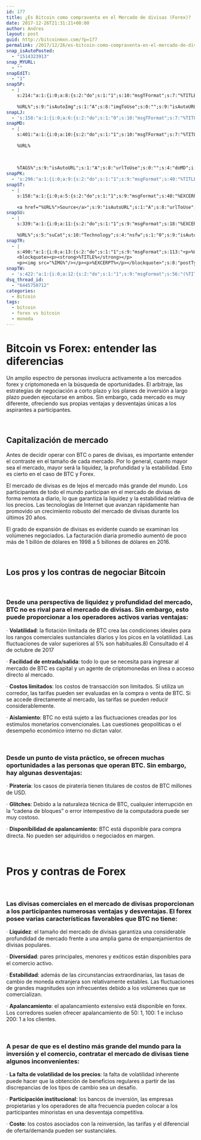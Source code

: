 ```yaml
---
id: 177
title: ¿Es Bitcoin como compraventa en el Mercado de divisas (Forex)?
date: 2017-12-26T21:31:21+00:00
author: Andres
layout: post
guid: http://bitcoinmxn.com/?p=177
permalink: /2017/12/26/es-bitcoin-como-compraventa-en-el-mercado-de-divisas-forex/
snap_isAutoPosted:
  - "1514323913"
snap_MYURL:
  - ""
snapEdIT:
  - "1"
snap5P:
  - |
    s:214:"a:1:{i:0;a:8:{s:2:"do";s:1:"1";s:10:"msgTFormat";s:7:"%TITLE%";s:9:"msgFormat";s:18:"%EXCERPT%
    
    %URL%";s:9:"isAutoImg";s:1:"A";s:8:"imgToUse";s:0:"";s:9:"isAutoURL";s:1:"A";s:8:"urlToUse";s:0:"";s:4:"do5P";i:0;}}";
snapLJ:
  - 's:158:"a:1:{i:0;a:6:{s:2:"do";s:1:"0";s:10:"msgTFormat";s:7:"%TITLE%";s:9:"msgFormat";s:9:"%EXCERPT%";s:9:"isAutoURL";s:1:"A";s:8:"urlToUse";s:0:"";s:4:"doLJ";i:0;}}";'
snapMD:
  - |
    s:401:"a:1:{i:0;a:10:{s:2:"do";s:1:"1";s:10:"msgTFormat";s:7:"%TITLE%";s:9:"msgFormat";s:32:"%EXCERPT%
    
    %URL%
    
    
    
    %TAGS%";s:9:"isAutoURL";s:1:"A";s:8:"urlToUse";s:0:"";s:4:"doMD";i:0;s:8:"isPosted";s:1:"1";s:4:"pgID";s:12:"fdf7220670be";s:7:"postURL";s:102:"https://medium.com/@BitcoinMXN/es-bitcoin-como-compraventa-en-el-mercado-de-divisas-forex-fdf7220670be";s:5:"pDate";s:19:"2017-12-26 21:31:25";}}";
snapPK:
  - 's:296:"a:1:{i:0;a:9:{s:2:"do";s:1:"1";s:9:"msgFormat";s:40:"%TITLE% - %URL% #bitcoin #mexico #crypto";s:9:"isAutoURL";s:1:"A";s:8:"urlToUse";s:0:"";s:4:"doPK";i:0;s:8:"isPosted";s:1:"1";s:4:"pgID";i:1364675786;s:7:"postURL";s:30:"https://www.plurk.com/p/mkhqkq";s:5:"pDate";s:19:"2017-12-26 21:31:29";}}";'
snapST:
  - |
    s:158:"a:1:{i:0;a:5:{s:2:"do";s:1:"1";s:9:"msgFormat";s:40:"%EXCERPT%
    
    <a href="%URL%">Source</a>";s:9:"isAutoURL";s:1:"A";s:8:"urlToUse";s:0:"";s:4:"doST";i:0;}}";
snapSU:
  - |
    s:339:"a:1:{i:0;a:11:{s:2:"do";s:1:"1";s:9:"msgFormat";s:18:"%EXCERPT%
    
    %URL%";s:5:"suCat";s:10:"Technology";s:4:"nsfw";s:1:"0";s:9:"isAutoURL";s:1:"A";s:8:"urlToUse";s:0:"";s:4:"doSU";i:0;s:8:"isPosted";s:1:"1";s:4:"pgID";s:6:"1ifPjV";s:7:"postURL";s:45:"http://www.stumbleupon.com/su/1ifPjV/comments";s:5:"pDate";s:19:"2017-12-26 21:31:48";}}";
snapTR:
  - |
    s:490:"a:1:{i:0;a:13:{s:2:"do";s:1:"1";s:9:"msgFormat";s:113:"<p>%URL%</p>
    <blockquote><p><strong>%TITLE%</strong></p>
    <p><img src="%IMG%"/></p><p>%EXCERPT%</p></blockquote>";s:8:"postType";s:1:"T";s:10:"msgTFormat";s:7:"%TITLE%";s:9:"isAutoImg";s:1:"A";s:8:"imgToUse";s:0:"";s:9:"isAutoURL";s:1:"A";s:8:"urlToUse";s:0:"";s:4:"doTR";i:0;s:8:"isPosted";s:1:"1";s:4:"pgID";i:168973775263;s:7:"postURL";s:46:"http://bitcoinmxn.tumblr.com/post/168973775263";s:5:"pDate";s:19:"2017-12-26 21:31:53";}}";
snapTW:
  - 's:422:"a:1:{i:0;a:12:{s:2:"do";s:1:"1";s:9:"msgFormat";s:56:"(%TITLE%) - %URL% #bitcoinmxn #espanolbitcoin #bitcoinla";s:8:"attchImg";s:1:"1";s:9:"isAutoImg";s:1:"A";s:8:"imgToUse";s:0:"";s:9:"isAutoURL";s:1:"A";s:8:"urlToUse";s:0:"";s:4:"doTW";i:0;s:8:"isPosted";s:1:"1";s:4:"pgID";s:18:"945769165830414336";s:7:"postURL";s:57:"https://twitter.com/mxn_bitcoin/status/945769165830414336";s:5:"pDate";s:19:"2017-12-26 21:31:55";}}";'
dsq_thread_id:
  - "6445750712"
categories:
  - Bitcoin
tags:
  - bitcoin
  - forex vs bitcoin
  - moneda
---
```

# Bitcoin vs Forex: entender las diferencias

Un amplio espectro de personas involucra activamente a los mercados forex y criptomoneda en la búsqueda de oportunidades. El arbitraje, las estrategias de negociación a corto plazo y los planes de inversión a largo plazo pueden ejecutarse en ambos. Sin embargo, cada mercado es muy diferente, ofreciendo sus propias ventajas y desventajas únicas a los aspirantes a participantes.

&nbsp;

## Capitalización de mercado

Antes de decidir operar con BTC o pares de divisas, es importante entender el contraste en el tamaño de cada mercado. Por lo general, cuanto mayor sea el mercado, mayor será la liquidez, la profundidad y la estabilidad. Esto es cierto en el caso de BTC y Forex.

El mercado de divisas es de lejos el mercado más grande del mundo. Los participantes de todo el mundo participan en el mercado de divisas de forma remota a diario, lo que garantiza la liquidez y la estabilidad relativa de los precios. Las tecnologías de Internet que avanzan rápidamente han promovido un crecimiento robusto del mercado de divisas durante los últimos 20 años.

El grado de expansión de divisas es evidente cuando se examinan los volúmenes negociados. La facturación diaria promedio aumentó de poco más de 1 billón de dólares en 1998 a 5 billones de dólares en 2016.

&nbsp;

## Los pros y los contras de negociar Bitcoin

&nbsp;

### Desde una perspectiva de liquidez y profundidad del mercado, BTC no es rival para el mercado de divisas. Sin embargo, esto puede proporcionar a los operadores activos varias ventajas:

<span style="font-family: Symbol, serif;">·</span> **Volatilidad**: la flotación limitada de BTC crea las condiciones ideales para los rangos comerciales sustanciales diarios y los picos en la volatilidad. Las fluctuaciones de valor superiores al 5% son habituales.8) Consultado el 4 de octubre de 2017

<span style="font-family: Symbol, serif;">·</span> **Facilidad de entrada/salida**: todo lo que se necesita para ingresar al mercado de BTC es capital y un agente de criptomonedas en línea o acceso directo al mercado.

<span style="font-family: Symbol, serif;">·</span> **Costos limitados**: los costos de transacción son limitados. Si utiliza un corredor, las tarifas pueden ser evaluadas en la compra o venta de BTC. Si se accede directamente al mercado, las tarifas se pueden reducir considerablemente.

<span style="font-family: Symbol, serif;">·</span> **Aislamiento**: BTC no está sujeto a las fluctuaciones creadas por los estímulos monetarios convencionales. Las cuestiones geopolíticas o el desempeño económico interno no dictan valor.

&nbsp;

### Desde un punto de vista práctico, se ofrecen muchas oportunidades a las personas que operan BTC. Sin embargo, hay algunas desventajas:

<span style="font-family: Symbol, serif;">·</span> **Piratería**: los casos de piratería tienen titulares de costos de BTC millones de USD.

<span style="font-family: Symbol, serif;">·</span> **Glitches**: Debido a la naturaleza técnica de BTC, cualquier interrupción en la &#8220;cadena de bloques&#8221; o error intempestivo de la computadora puede ser muy costoso.

<span style="font-family: Symbol, serif;">·</span> **Disponibilidad de apalancamiento:** BTC está disponible para compra directa. No pueden ser adquiridos o negociados en margen.

&nbsp;

# Pros y contras de Forex

&nbsp;

### Las divisas comerciales en el mercado de divisas proporcionan a los participantes numerosas ventajas y desventajas. El forex posee varias características favorables que BTC no tiene:

<span style="font-family: Symbol, serif;">·</span> **Liquidez**: el tamaño del mercado de divisas garantiza una considerable profundidad de mercado frente a una amplia gama de emparejamientos de divisas populares.

<span style="font-family: Symbol, serif;">·</span> **Diversidad**: pares principales, menores y exóticos están disponibles para el comercio activo.

<span style="font-family: Symbol, serif;">·</span> **Estabilidad**: además de las circunstancias extraordinarias, las tasas de cambio de moneda extranjera son relativamente estables. Las fluctuaciones de grandes magnitudes son infrecuentes debido a los volúmenes que se comercializan.

<span style="font-family: Symbol, serif;">·</span> **Apalancamiento**: el apalancamiento extensivo está disponible en forex. Los corredores suelen ofrecer apalancamiento de 50: 1, 100: 1 e incluso 200: 1 a los clientes.

&nbsp;

### A pesar de que es el destino más grande del mundo para la inversión y el comercio, contratar el mercado de divisas tiene algunos inconvenientes:

<span style="font-family: Symbol, serif;">·</span> **La falta de volatilidad de los precios**: la falta de volatilidad inherente puede hacer que la obtención de beneficios regulares a partir de las discrepancias de los tipos de cambio sea un desafío.

<span style="font-family: Symbol, serif;">·</span> **Participación institucional**: los bancos de inversión, las empresas propietarias y los operadores de alta frecuencia pueden colocar a los participantes minoristas en una desventaja competitiva.

<span style="font-family: Symbol, serif;">·</span> **Costo**: los costos asociados con la reinversión, las tarifas y el diferencial de oferta/demanda pueden ser sustanciales.